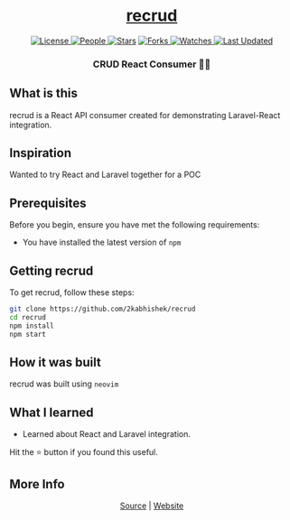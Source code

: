 <div align = "center">

<h1><a href="https://2kabhishek.github.io/recrud">recrud</a></h1>

<a href="https://github.com/2KAbhishek/recrud/blob/main/LICENSE">
<img alt="License" src="https://img.shields.io/github/license/2kabhishek/recrud?style=flat&color=eee&label="> </a>

<a href="https://github.com/2KAbhishek/recrud/graphs/contributors">
<img alt="People" src="https://img.shields.io/github/contributors/2kabhishek/recrud?style=flat&color=ffaaf2&label=People"> </a>

<a href="https://github.com/2KAbhishek/recrud/stargazers">
<img alt="Stars" src="https://img.shields.io/github/stars/2kabhishek/recrud?style=flat&color=98c379&label=Stars"></a>

<a href="https://github.com/2KAbhishek/recrud/network/members">
<img alt="Forks" src="https://img.shields.io/github/forks/2kabhishek/recrud?style=flat&color=66a8e0&label=Forks"> </a>

<a href="https://github.com/2KAbhishek/recrud/watchers">
<img alt="Watches" src="https://img.shields.io/github/watchers/2kabhishek/recrud?style=flat&color=f5d08b&label=Watches"> </a>

<a href="https://github.com/2KAbhishek/recrud/pulse">
<img alt="Last Updated" src="https://img.shields.io/github/last-commit/2kabhishek/recrud?style=flat&color=e06c75&label="> </a>

<h3>CRUD React Consumer 🍦🌐</h3>

</div>

## What is this

recrud is a React API consumer created for demonstrating Laravel-React integration.

## Inspiration

Wanted to try React and Laravel together for a POC

## Prerequisites

Before you begin, ensure you have met the following requirements:

- You have installed the latest version of `npm`

## Getting recrud

To get recrud, follow these steps:

```bash
git clone https://github.com/2kabhishek/recrud
cd recrud
npm install
npm start
```

## How it was built

recrud was built using `neovim`

## What I learned

- Learned about React and Laravel integration.

Hit the ⭐ button if you found this useful.

## More Info

<div align="center">

<a href="https://github.com/2KAbhishek/recrud">Source</a> | <a href="https://2kabhishek.github.io/recrud">Website</a>


